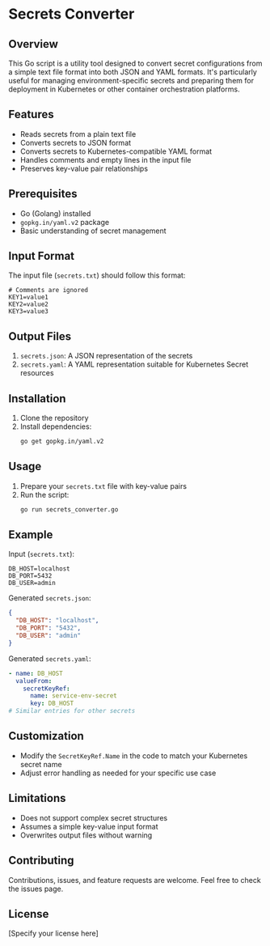 # Secrets Converter

## Overview

This Go script is a utility tool designed to convert secret configurations from a simple text file format into both JSON and YAML formats. It's particularly useful for managing environment-specific secrets and preparing them for deployment in Kubernetes or other container orchestration platforms.

## Features

- Reads secrets from a plain text file
- Converts secrets to JSON format
- Converts secrets to Kubernetes-compatible YAML format
- Handles comments and empty lines in the input file
- Preserves key-value pair relationships

## Prerequisites

- Go (Golang) installed
- `gopkg.in/yaml.v2` package
- Basic understanding of secret management

## Input Format

The input file (`secrets.txt`) should follow this format:
```
# Comments are ignored
KEY1=value1
KEY2=value2
KEY3=value3
```

## Output Files

1. `secrets.json`: A JSON representation of the secrets
2. `secrets.yaml`: A YAML representation suitable for Kubernetes Secret resources

## Installation

1. Clone the repository
2. Install dependencies:
   ```bash
   go get gopkg.in/yaml.v2
   ```

## Usage

1. Prepare your `secrets.txt` file with key-value pairs
2. Run the script:
   ```bash
   go run secrets_converter.go
   ```

## Example

Input (`secrets.txt`):
```
DB_HOST=localhost
DB_PORT=5432
DB_USER=admin
```

Generated `secrets.json`:
```json
{
  "DB_HOST": "localhost",
  "DB_PORT": "5432",
  "DB_USER": "admin"
}
```

Generated `secrets.yaml`:
```yaml
- name: DB_HOST
  valueFrom:
    secretKeyRef:
      name: service-env-secret
      key: DB_HOST
# Similar entries for other secrets
```

## Customization

- Modify the `SecretKeyRef.Name` in the code to match your Kubernetes secret name
- Adjust error handling as needed for your specific use case

## Limitations

- Does not support complex secret structures
- Assumes a simple key-value input format
- Overwrites output files without warning

## Contributing

Contributions, issues, and feature requests are welcome. Feel free to check the issues page.

## License

[Specify your license here]
